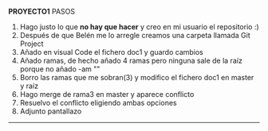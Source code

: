 **PROYECTO1**
PASOS
1. Hago justo lo que **no hay que hacer** y creo en mi usuario el repositorio :)
2. Después de que Belén me lo arregle creamos una carpeta llamada Git Project
3. Añado en visual Code el fichero doc1 y guardo cambios
4. Añado ramas, de hecho añado 4 ramas pero ninguna sale de la raíz porque no añado -am ""
5. Borro las ramas que me sobran(3) y  modifico el fichero doc1 en master y raíz
6. Hago merge de rama3 en master y aparece conflicto
7. Resuelvo el conflicto eligiendo ambas opciones
8. Adjunto pantallazo


****
